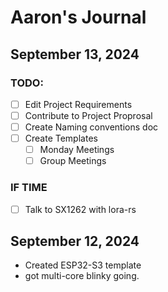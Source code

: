 # Aaron's Journal


## September 13, 2024

### TODO:
- [ ] Edit Project Requirements
- [ ] Contribute to Project Proprosal
- [ ] Create Naming conventions doc
- [ ] Create Templates
  - [ ] Monday Meetings
  - [ ] Group Meetings

### IF TIME
- [ ] Talk to SX1262 with lora-rs

## September 12, 2024

- Created ESP32-S3 template
- got multi-core blinky going.